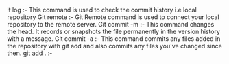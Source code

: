 it log :-
This command is used to check the commit history i.e local repository
Git remote :-
Git Remote command is used to connect your local repository to the remote server. 
Git commit -m :-
This command changes the head. It records or snapshots the file permanently in the version history with a message.
Git commit -a :-
This command commits any files added in the repository with git add and also commits any files you've changed since then.
git add . :-

